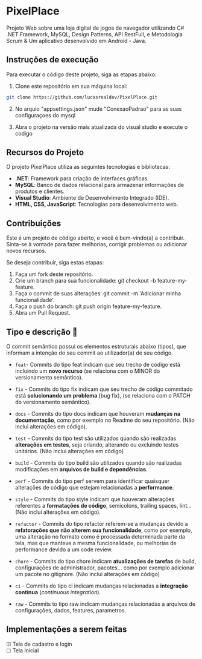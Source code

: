 ﻿# PixelPlace

Projeto Web sobre uma loja digital de jogos de navegador utilizando C# .NET Framework, MySQL, Design Patterns, API RestFull, e Metodologia Scrum & Um aplicativo desenvolvido em Android - Java.

## Instruções de execução

Para executar o código deste projeto, siga as etapas abaixo:

1. Clone este repositório em sua máquina local:

```bash
git clone https://github.com/lucasrealdev/PixelPlace.git
```

2. No arquio "appsettings.json" mude "ConexaoPadrao" para as suas configuraçoes do mysql

3. Abra o projeto na versão mais atualizada do visual studio e execute o codigo

## Recursos do Projeto

O projeto PixelPlace utiliza as seguintes tecnologias e bibliotecas:

* **.NET**: Framework para criação de interfaces gráficas.
* **MySQL**: Banco de dados relacional para armazenar informações de produtos e clientes.
* **Visual Studio**: Ambiente de Desenvolvimento Integrado (IDE).
* **HTML, CSS, JavaScript**: Tecnologias para desenvolvimento web.

## Contribuições

Este é um projeto de código aberto, e você é bem-vindo(a) a contribuir. Sinta-se à vontade para fazer melhorias, corrigir problemas ou adicionar novos recursos.

Se deseja contribuir, siga estas etapas:

1. Faça um fork deste repositório.
2. Crie um branch para sua funcionalidade: git checkout -b feature-my-feature.
3. Faça o commit de suas alterações: git commit -m 'Adicionar minha funcionalidade'.
4. Faça o push do branch: git push origin feature-my-feature.
5. Abra um Pull Request.

## Tipo e descrição 🦄

O commit semântico possui os elementos estruturais abaixo (tipos), que informam a intenção do seu commit ao utilizador(a) de seu código.

- `feat`- Commits do tipo feat indicam que seu trecho de código está incluindo um **novo recurso** (se relaciona com o MINOR do versionamento semântico).

- `fix` - Commits do tipo fix indicam que seu trecho de código commitado está **solucionando um problema** (bug fix), (se relaciona com o PATCH do versionamento semântico).

- `docs` - Commits do tipo docs indicam que houveram **mudanças na documentação**, como por exemplo no Readme do seu repositório. (Não inclui alterações em código).

- `test` - Commits do tipo test são utilizados quando são realizadas **alterações em testes**, seja criando, alterando ou excluindo testes unitários. (Não inclui alterações em código)

- `build` - Commits do tipo build são utilizados quando são realizadas modificações em **arquivos de build e dependências**.

- `perf` - Commits do tipo perf servem para identificar quaisquer alterações de código que estejam relacionadas a **performance**.

- `style` - Commits do tipo style indicam que houveram alterações referentes a **formatações de código**, semicolons, trailing spaces, lint... (Não inclui alterações em código).

- `refactor` - Commits do tipo refactor referem-se a mudanças devido a **refatorações que não alterem sua funcionalidade**, como por exemplo, uma alteração no formato como é processada determinada parte da tela, mas que manteve a mesma funcionalidade, ou melhorias de performance devido a um code review.

- `chore` - Commits do tipo chore indicam **atualizações de tarefas** de build, configurações de administrador, pacotes... como por exemplo adicionar um pacote no gitignore. (Não inclui alterações em código)

- `ci` - Commits do tipo ci indicam mudanças relacionadas a **integração contínua** (_continuous integration_).

- `raw` - Commits to tipo raw indicam mudanças relacionadas a arquivos de configurações, dados, features, parametros.
  
## Implementações a serem feitas

&#9745; Tela de cadastro e login<br>
&#x2610; Tela Inicial<br>
